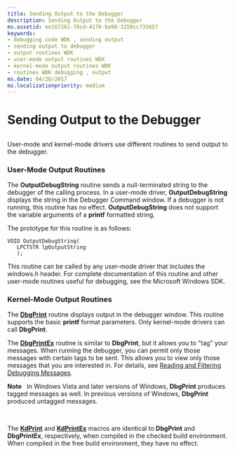 ```yaml
---
title: Sending Output to the Debugger
description: Sending Output to the Debugger
ms.assetid: ee167261-78cd-4178-ba98-3250cc735657
keywords:
- debugging code WDK , sending output
- sending output to debugger
- output routines WDK
- user-mode output routines WDK
- kernel-mode output routines WDK
- routines WDK debugging , output
ms.date: 04/20/2017
ms.localizationpriority: medium
---
```


# Sending Output to the Debugger


## <span id="ddk_sending_output_to_the_debugger_tools"></span><span id="DDK_SENDING_OUTPUT_TO_THE_DEBUGGER_TOOLS"></span>


User-mode and kernel-mode drivers use different routines to send output to the debugger.

### <span id="user_mode_output_routines"></span><span id="USER_MODE_OUTPUT_ROUTINES"></span>User-Mode Output Routines

The **OutputDebugString** routine sends a null-terminated string to the debugger of the calling process. In a user-mode driver, **OutputDebugString** displays the string in the Debugger Command window. If a debugger is not running, this routine has no effect. **OutputDebugString** does not support the variable arguments of a **printf** formatted string.

The prototype for this routine is as follows:

```
VOID OutputDebugString(
   LPCTSTR lpOutputString
   );
```

This routine can be called by any user-mode driver that includes the windows.h header. For complete documentation of this routine and other user-mode routines useful for debugging, see the Microsoft Windows SDK.

### <span id="kernel_mode_output_routines"></span><span id="KERNEL_MODE_OUTPUT_ROUTINES"></span>Kernel-Mode Output Routines

The [**DbgPrint**](https://msdn.microsoft.com/library/windows/hardware/ff543632) routine displays output in the debugger window. This routine supports the basic **printf** format parameters. Only kernel-mode drivers can call **DbgPrint**.

The [**DbgPrintEx**](https://msdn.microsoft.com/library/windows/hardware/ff543634) routine is similar to **DbgPrint**, but it allows you to "tag" your messages. When running the debugger, you can permit only those messages with certain tags to be sent. This allows you to view only those messages that you are interested in. For details, see [Reading and Filtering Debugging Messages](reading-and-filtering-debugging-messages.md).

**Note**   In Windows Vista and later versions of Windows, **DbgPrint** produces tagged messages as well. In previous versions of Windows, **DbgPrint** produced untagged messages.

 

The [**KdPrint**](https://msdn.microsoft.com/library/windows/hardware/ff548092) and [**KdPrintEx**](https://msdn.microsoft.com/library/windows/hardware/ff548100) macros are identical to **DbgPrint** and **DbgPrintEx**, respectively, when compiled in the checked build environment. When compiled in the free build environment, they have no effect.

 

 






